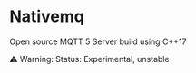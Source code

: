 # Nativemq

Open source MQTT 5 Server build using C++17

⚠️ Warning:
Status: Experimental, unstable
